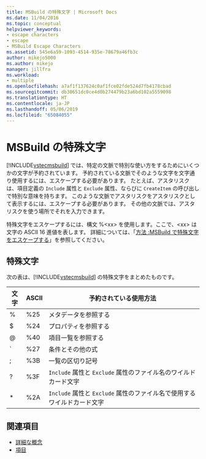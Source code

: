```yaml
---
title: MSBuild の特殊文字 | Microsoft Docs
ms.date: 11/04/2016
ms.topic: conceptual
helpviewer_keywords:
- escape characters
- escape
- MSBuild Escape Characters
ms.assetid: 545e6a59-1093-4514-935e-78679a46fb3c
author: mikejo5000
ms.author: mikejo
manager: jillfra
ms.workload:
- multiple
ms.openlocfilehash: a7af1f137624c0af1fce02fde524d7fb4178cbad
ms.sourcegitcommit: db30651dc0ce4d0b274479b23a6bd102a5559098
ms.translationtype: HT
ms.contentlocale: ja-JP
ms.lasthandoff: 05/06/2019
ms.locfileid: "65084055"
---
```

# <a name="msbuild-special-characters"></a>MSBuild の特殊文字
[!INCLUDE[vstecmsbuild](../extensibility/internals/includes/vstecmsbuild_md.md)] では、特定の文脈で特別な使い方をするためにいくつかの文字が予約されています。 予約されている文脈でそのような文字を文字通り使用するには、エスケープする必要があります。 たとえば、アスタリスクは、項目定義の `Include` 属性と `Exclude` 属性、ならびに `CreateItem` の呼び出しで特別な意味を持ちます。 このような文脈でアスタリスクをアスタリスクとして表示するには、エスケープする必要があります。 その他の文脈では、アスタリスクを使う場所でそれを入力できます。

 特殊文字をエスケープするには、構文 %\<xx> を使用します。ここで、\<xx> は文字の ASCII 16 進値を表します。 詳細については、「[方法 :MSBuild で特殊文字をエスケープする](../msbuild/how-to-escape-special-characters-in-msbuild.md)」を参照してください。

## <a name="special-characters"></a>特殊文字
 次の表は、[!INCLUDE[vstecmsbuild](../extensibility/internals/includes/vstecmsbuild_md.md)] の特殊文字をまとめたものです。

|**文字**|**ASCII**|**予約されている使用方法**|
|-------------------|---------------|------------------------|
|%|%25|メタデータを参照する|
|$|%24|プロパティを参照する|
|@|%40|項目一覧を参照する|
|&#96;|%27|条件とその他の式|
|;|%3B|一覧の区切り記号|
|?|%3F|`Include` 属性と `Exclude` 属性のファイル名のワイルドカード文字|
|*|%2A|`Include` 属性と `Exclude` 属性のファイル名で使用するワイルドカード文字|

## <a name="see-also"></a>関連項目
- [詳細な概念](../msbuild/msbuild-advanced-concepts.md)
- [項目](../msbuild/msbuild-items.md)